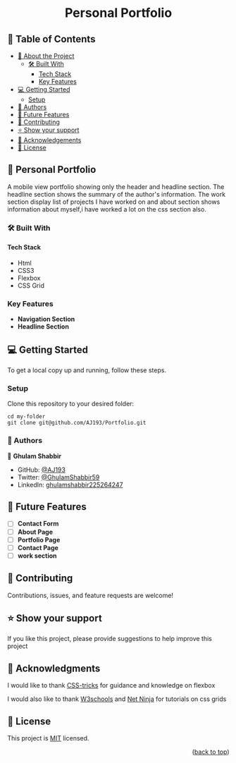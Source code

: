 <a name="readme-top"></a>

<div align="center">
  <h1><b>Personal Portfolio</b></h1>

</div>

<!-- TABLE OF CONTENTS -->

## 📗 Table of Contents

- [📖 About the Project](#about-project)
  - [🛠 Built With](#built-with)
    - [Tech Stack](#tech-stack)
    - [Key Features](#key-features)
- [💻 Getting Started](#getting-started)
  - [Setup](#setup)
- [👥 Authors](#authors)
- [🔭 Future Features](#future-features)
- [🤝 Contributing](#contributing)
- [⭐️ Show your support](#support)
- [🙏 Acknowledgements](#acknowledgements)
- [📝 License](#license)

<!-- PROJECT DESCRIPTION -->

## 📖 Personal Portfolio <a name="about-project"></a>

A mobile view portfolio showing only the header and headline section. The headline section shows the summary of the author's information. The work section display list of projects I have worked on and about section shows information about myself,i have worked a lot on the css section also.

### 🛠 Built With <a name="built-with"></a>

#### Tech Stack <a name="tech-stack"></a>

- Html
- CSS3
- Flexbox
- CSS Grid

<!-- Features -->

### Key Features <a name="key-features"></a>

- **Navigation Section**
- **Headline Section**
<!-- GETTING STARTED -->

## 💻 Getting Started <a name="getting-started"></a>

To get a local copy up and running, follow these steps.

### Setup

Clone this repository to your desired folder:

    cd my-folder
    git clone git@github.com/AJ193/Portfolio.git

### 👥 Authors <a name="authors"></a>

👤 **Ghulam Shabbir**

- GitHub: [@AJ193](https://github.com/AJ193)
- Twitter: [@GhulamShabbir59](https://twitter.com/GhulamShabbir59)
- LinkedIn: [ghulamshabbir225264247](www.linkedin.com/in/ghulam-shabbir-225264247)

<!-- FUTURE FEATURES -->

## 🔭 Future Features <a name="future-features"></a>

- [ ] **Contact Form**
- [ ] **About Page**
- [ ] **Portfolio Page**
- [ ] **Contact Page**
- [ ] **work section**

## 🤝 Contributing <a name="contributing"></a>

Contributions, issues, and feature requests are welcome!

## ⭐️ Show your support <a name="support"></a>

If you like this project, please provide suggestions to help improve this project

## 🙏 Acknowledgments <a name="acknowledgements"></a>

I would like to thank [CSS-tricks](https://css-tricks.com/snippets/css/a-guide-to-flexbox/) for guidance and knowledge on flexbox

I would also like to thank [W3schools](https://www.w3schools.com/css/css_grid.asp) and [Net Ninja](https://netninja.dev/p/build-layouts-with-css-grid) for tutorials on css grids

## 📝 License <a name="license"></a>

This project is [MIT](./LICENSE) licensed.

<p align="right">(<a href="#readme-top">back to top</a>)</p>